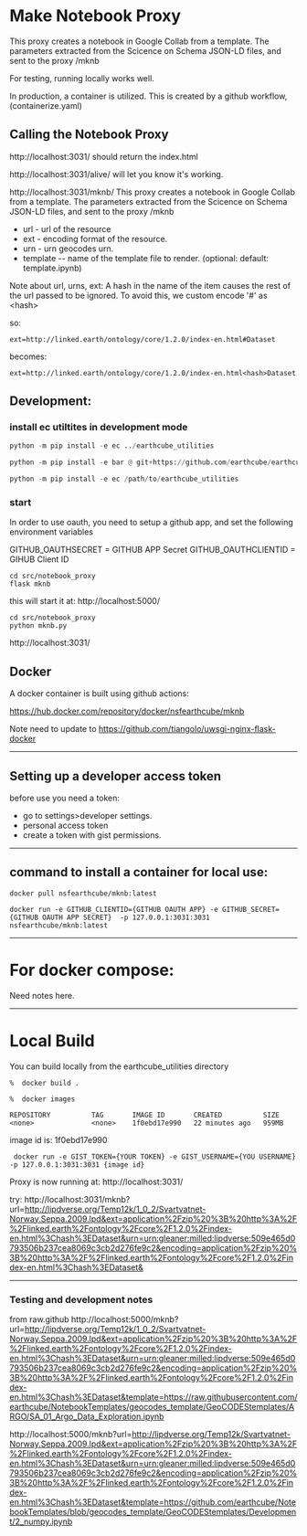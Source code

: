 # Make Notebook Proxy
This proxy creates a notebook in Google Collab from a template. The parameters extracted from the Scicence on Schema JSON-LD files, and sent to the proxy
/mknb

For testing, running locally works well.

In production, a container is utilized. This is created by a github workflow, (containerize.yaml)

## Calling the Notebook Proxy

 http://localhost:3031/ should return the index.html

 http://localhost:3031/alive/ will let you know it's working.

http://localhost:3031/mknb/
This proxy creates a notebook in Google Collab from a template. The parameters extracted from the Scicence on Schema JSON-LD files, and sent to the proxy
/mknb
* url - url of the resource
* ext - encoding format of the resource.
* urn - urn geocodes urn. 
* template -- name of the template file to render. (optional: default: template.ipynb)

Note about url, urns, ext:
A hash in the name of the item causes the rest of the url passed to be ignored.
To avoid this, we custom encode '#' as &lt;hash&gt;

so:

`ext=http://linked.earth/ontology/core/1.2.0/index-en.html#Dataset`

becomes:

`ext=http://linked.earth/ontology/core/1.2.0/index-en.html<hash>Dataset`


## Development:

### install ec utiltites in development mode
```python
python -m pip install -e ec ../earthcube_utilities

```

```python
python -m pip install -e bar @ git+https://github.com/earthcube/earthcube_utilities.git
```

```python
python -m pip install -e ec /path/to/earthcube_utilities

```

### start
In order to use oauth, you need to setup a github app, and set the following environment variables

GITHUB_OAUTHSECRET = GITHUB APP Secret
GITHUB_OAUTHCLIENTID = GIHUB Client ID


```shell
cd src/notebook_proxy
flask mknb
```
this will start it at:
 http://localhost:5000/

```shell
cd src/notebook_proxy
python mknb.py
```
 http://localhost:3031/

## Docker 
A docker container is built using github actions:

https://hub.docker.com/repository/docker/nsfearthcube/mknb

Note need to update to https://github.com/tiangolo/uwsgi-nginx-flask-docker

---
## Setting up a developer access token
before use you need a token:
* go to settings>developer settings.
* personal access token
* create a token with gist permissions.

---
## command to install a container for local use:
```
docker pull nsfearthcube/mknb:latest

docker run -e GITHUB_CLIENTID={GITHUB OAUTH APP} -e GITHUB_SECRET={GITHUB OAUTH APP SECRET}  -p 127.0.0.1:3031:3031 nsfearthcube/mknb:latest
```


---
# For docker compose:
Need notes here.

--- 
# Local Build
You can build locally from the earthcube_utilities directory

```%  docker build .``` 

```%  docker images``` 
```% docker images
REPOSITORY          TAG       IMAGE ID       CREATED          SIZE
<none>              <none>    1f0ebd17e990   22 minutes ago   959MB
``` 
image id is: 1f0ebd17e990

``` docker run -e GIST_TOKEN={YOUR TOKEN} -e GIST_USERNAME={YOU USERNAME}  -p 127.0.0.1:3031:3031 {image id}``` 

Proxy is now running at:
 http://localhost:3031/

try:
http://localhost:3031/mknb?url=http://lipdverse.org/Temp12k/1_0_2/Svartvatnet-Norway.Seppa.2009.lpd&ext=application%2Fzip%20%3B%20http%3A%2F%2Flinked.earth%2Fontology%2Fcore%2F1.2.0%2Findex-en.html%3Chash%3EDataset&urn=urn:gleaner:milled:lipdverse:509e465d0793506b237cea8069c3cb2d276fe9c2&encoding=application%2Fzip%20%3B%20http%3A%2F%2Flinked.earth%2Fontology%2Fcore%2F1.2.0%2Findex-en.html%3Chash%3EDataset&

---


### Testing and development notes


from raw.github
http://localhost:5000/mknb?url=http://lipdverse.org/Temp12k/1_0_2/Svartvatnet-Norway.Seppa.2009.lpd&ext=application%2Fzip%20%3B%20http%3A%2F%2Flinked.earth%2Fontology%2Fcore%2F1.2.0%2Findex-en.html%3Chash%3EDataset&urn=urn:gleaner:milled:lipdverse:509e465d0793506b237cea8069c3cb2d276fe9c2&encoding=application%2Fzip%20%3B%20http%3A%2F%2Flinked.earth%2Fontology%2Fcore%2F1.2.0%2Findex-en.html%3Chash%3EDataset&template=https://raw.githubusercontent.com/earthcube/NotebookTemplates/geocodes_template/GeoCODEStemplates/ARGO/SA_01_Argo_Data_Exploration.ipynb

http://localhost:5000/mknb?url=http://lipdverse.org/Temp12k/Svartvatnet-Norway.Seppa.2009.lpd&ext=application%2Fzip%20%3B%20http%3A%2F%2Flinked.earth%2Fontology%2Fcore%2F1.2.0%2Findex-en.html%3Chash%3EDataset&urn=urn:gleaner:milled:lipdverse:509e465d0793506b237cea8069c3cb2d276fe9c2&encoding=application%2Fzip%20%3B%20http%3A%2F%2Flinked.earth%2Fontology%2Fcore%2F1.2.0%2Findex-en.html%3Chash%3EDataset&template=https://github.com/earthcube/NotebookTemplates/blob/geocodes_template/GeoCODEStemplates/Development/2_numpy.ipynb








